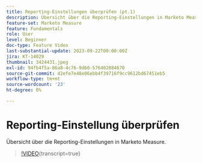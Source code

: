 ```yaml
---
title: Reporting-Einstellungen überprüfen (pt.1)
description: Übersicht über die Reporting-Einstellungen in Marketo Measure.
feature-set: Marketo Measure
feature: Fundamentals
role: User
level: Beginner
doc-type: Feature Video
last-substantial-update: 2023-09-22T00:00:00Z
jira: KT-14029
thumbnail: 3424431.jpeg
exl-id: 94fb4f5a-86a8-4c76-9d60-576402884670
source-git-commit: d2efe7e48e06ebb4f39716f9cc9612bd67451eb5
workflow-type: tm+mt
source-wordcount: '23'
ht-degree: 0%

---
```


# Reporting-Einstellung überprüfen

Übersicht über die Reporting-Einstellungen in Marketo Measure.

>[!VIDEO](https://video.tv.adobe.com/v/3453717/?learn=on&captions=ger){transcript=true}
